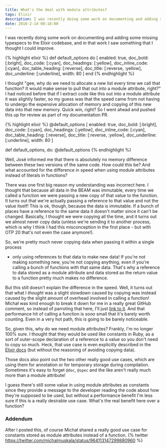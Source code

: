 ```yaml
---
title: What's the deal with module attributes? 
tags: Elixir
description: I was recently doing some work on documenting and adding some missing typespecs to the Elixir codebase, and in that work I saw something that I thought I could improve.
date: 2018-2-14 00:18:00
---
```


I was recently doing some work on documenting and adding some missing typespecs
to the Elixir codebase, and in that work I saw something that I thought I could
improve.

{% highlight elixir %}
def default_options do
  [
    enabled: true,
    doc_bold: [:bright],
    doc_code: [:cyan],
    doc_headings: [:yellow],
    doc_inline_code: [:cyan],
    doc_table_heading: [:reverse],
    doc_title: [:reverse, :yellow],
    doc_underline: [:underline],
    width: 80
  ]
end
{% endhighlight %}

I thought "gee, why do we need to allocate a new list every time we call that
function? It would make sense to pull that out into a module attribute, right?"
I had noticed before that if I extract code like this out into a module
attribute it was slightly faster, so my guess was that the speed came from not
having to undergo the expensive allocation of memory and copying of this new
data into that new memory. Quick win, right? So I went ahead and pushed this up
for review as part of my documentation PR.

{% highlight elixir %}
@default_options [
  enabled: true,
  doc_bold: [:bright],
  doc_code: [:cyan],
  doc_headings: [:yellow],
  doc_inline_code: [:cyan],
  doc_table_heading: [:reverse],
  doc_title: [:reverse, :yellow],
  doc_underline: [:underline],
  width: 80
]

def default_options, do: @default_options
{% endhighlight %}

Well, José informed me that there is absolutely no memory difference between
these two versions of the same code. How could this be? And what accounted for
the difference in speed when using module attributes instead of literals in
functions?

There was one first big reason my understanding was incorrect here. I thought
that because all data in the BEAM was immutable, every time we called a function
we were passing a new copy of that value to the function. It turns out that
we're actually passing a reference to that value and not the value itself! This
is ok, though, because the data is immutable. If a bunch of places have a
reference to the same data it doesn't matter since it can't be changed.
Basically, I thought we were copying all the time, and it turns out we almost
never copy data (unless we're sending it to another process, which is why I
think I had this misconception in the first place - but with OTP 20 that's not
even the case anymore!).

So, we're pretty much never copying data when passing it within a single process
- only using references to that data to make new data! If you're not making
something new, you're not copying anything, even if you're calling a bunch of
functions with that same data. That's why a reference to data stored as a module
attribute and data stored as the return value to a function pretty much makes no
difference.

But this still doesn't explain the difference in the speed. Well, it turns out
that what I _thought_ was a slight slowdown caused by copying was instead caused
by the slight amount of overhead involved in calling a function! Michał was
kind enough to break it down for me in a really great GitHub comment, so instead
of parroting that here, I'll just [link to it](https://github.com/elixir-lang/elixir/pull/7259#issuecomment-360743057).
And that performance hit of calling a function is _sooo_ small that it's barely
worth counting. Even in a very hot path, this is going to be barely noticeable.

So, given this, why do we need module attributes? Frankly, I'm no longer 100%
sure. I thought that they would be used like constants in Ruby, as a sort of
outer-scope declaration of a reference to a value so you don't need to copy so
much. Heck, that use case is even explicitly described in the [Elixir docs](https://elixir-lang.org/getting-started/module-attributes.html#as-constants)
(but without the reasoning of avoiding copying data).

Those docs also point out the two other really good use cases, which are using
them for annotation or for temporary storage during compilation. Sometimes it's
easy to forget `@doc`, `@spec` and the like aren't really much more than a
module attribute!

I guess there's still some value in using module attributes as constants since
they provide a message to the developer reading the code about how they're
supposed to be used, but without a performance benefit I'm less sure if this is
a really desirable use case. What's the real benefit here over a function?

### Addendum

After I posted this, of course Michał shared a really good use case for
constants stored as module attributes instead of a function.
{% twitter https://twitter.com/michalmuskala/status/964113147299880960 %}
